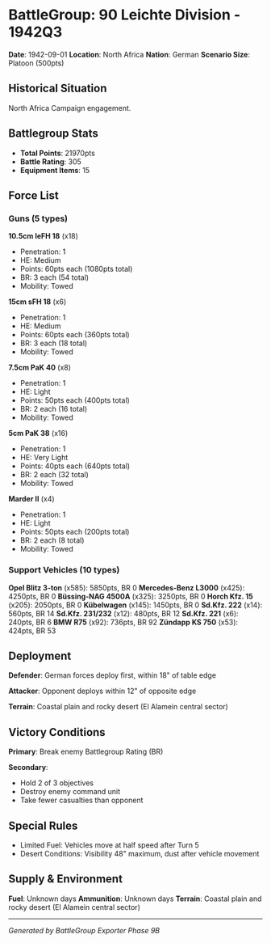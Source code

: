 # BattleGroup: 90 Leichte Division - 1942Q3

**Date**: 1942-09-01
**Location**: North Africa
**Nation**: German
**Scenario Size**: Platoon (500pts)

## Historical Situation

North Africa Campaign engagement.

## Battlegroup Stats

- **Total Points**: 21970pts
- **Battle Rating**: 305
- **Equipment Items**: 15

## Force List

### Guns (5 types)

**10.5cm leFH 18** (x18)
- Penetration: 1
- HE: Medium
- Points: 60pts each (1080pts total)
- BR: 3 each (54 total)
- Mobility: Towed

**15cm sFH 18** (x6)
- Penetration: 1
- HE: Medium
- Points: 60pts each (360pts total)
- BR: 3 each (18 total)
- Mobility: Towed

**7.5cm PaK 40** (x8)
- Penetration: 1
- HE: Light
- Points: 50pts each (400pts total)
- BR: 2 each (16 total)
- Mobility: Towed

**5cm PaK 38** (x16)
- Penetration: 1
- HE: Very Light
- Points: 40pts each (640pts total)
- BR: 2 each (32 total)
- Mobility: Towed

**Marder II** (x4)
- Penetration: 1
- HE: Light
- Points: 50pts each (200pts total)
- BR: 2 each (8 total)
- Mobility: Towed

### Support Vehicles (10 types)

**Opel Blitz 3-ton** (x585): 5850pts, BR 0
**Mercedes-Benz L3000** (x425): 4250pts, BR 0
**Büssing-NAG 4500A** (x325): 3250pts, BR 0
**Horch Kfz. 15** (x205): 2050pts, BR 0
**Kübelwagen** (x145): 1450pts, BR 0
**Sd.Kfz. 222** (x14): 560pts, BR 14
**Sd.Kfz. 231/232** (x12): 480pts, BR 12
**Sd.Kfz. 221** (x6): 240pts, BR 6
**BMW R75** (x92): 736pts, BR 92
**Zündapp KS 750** (x53): 424pts, BR 53

## Deployment

**Defender**: German forces deploy first, within 18" of table edge

**Attacker**: Opponent deploys within 12" of opposite edge

**Terrain**: Coastal plain and rocky desert (El Alamein central sector)

## Victory Conditions

**Primary**: Break enemy Battlegroup Rating (BR)

**Secondary**:
- Hold 2 of 3 objectives
- Destroy enemy command unit
- Take fewer casualties than opponent

## Special Rules

- Limited Fuel: Vehicles move at half speed after Turn 5
- Desert Conditions: Visibility 48" maximum, dust after vehicle movement

## Supply & Environment

**Fuel**: Unknown days
**Ammunition**: Unknown days
**Terrain**: Coastal plain and rocky desert (El Alamein central sector)

---

*Generated by BattleGroup Exporter Phase 9B*
